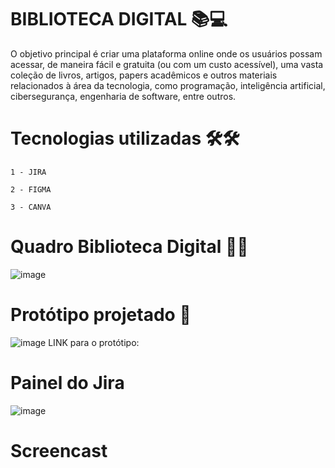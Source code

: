 # BIBLIOTECA DIGITAL 📚💻

O objetivo principal é criar uma plataforma online onde os usuários possam acessar, de maneira fácil e gratuita (ou com um custo acessível), uma vasta coleção de livros, artigos, papers acadêmicos e outros materiais relacionados à área da tecnologia, como programação, inteligência artificial, cibersegurança, engenharia de software, entre outros.

# Tecnologias utilizadas 🛠️🛠
    1 - JIRA
  
    2 - FIGMA
  
    3 - CANVA
# Quadro Biblioteca Digital 🧠🧠
![image](https://github.com/user-attachments/assets/e25cbdbb-7db6-4d93-9728-775a98e47fff)
# Protótipo projetado 🚀
![image](https://github.com/user-attachments/assets/607bcdad-2f57-423c-b05d-d8e7765a0b13)
        LINK para o protótipo: 

# Painel do Jira
![image](https://github.com/user-attachments/assets/c396c826-4077-47d1-8f8b-235ba4927459)


# Screencast
